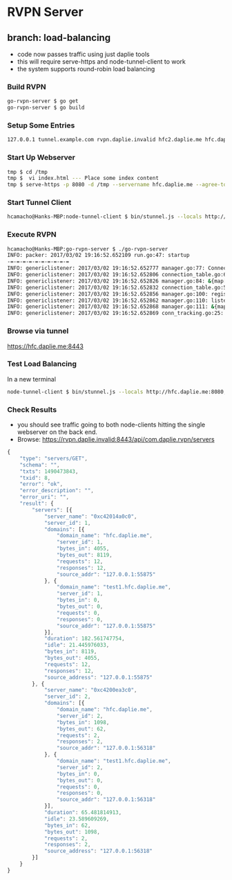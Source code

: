 # RVPN Server

## branch: load-balancing

- code now passes traffic using just daplie tools
- this will require serve-https and node-tunnel-client to work
- the system supports round-robin load balancing


### Build RVPN

```bash
go-rvpn-server $ go get
go-rvpn-server $ go build
```
### Setup Some Entries

```bash
127.0.0.1 tunnel.example.com rvpn.daplie.invalid hfc2.daplie.me hfc.daplie.me
```

### Start Up Webserver
```bash
tmp $ cd /tmp
tmp $  vi index.html --- Place some index content
tmp $ serve-https -p 8080 -d /tmp --servername hfc.daplie.me --agree-tos --email henry.f.camacho@gmail.com
```

### Start Tunnel Client
```bash
hcamacho@Hanks-MBP:node-tunnel-client $ bin/stunnel.js --locals http://hfc.daplie.me:8080,http://test1.hfc.daplie.me:8080 --stunneld wss://localhost.daplie.me:8443 --secret abc123
```

### Execute RVPN

```bash
hcamacho@Hanks-MBP:go-rvpn-server $ ./go-rvpn-server 
INFO: packer: 2017/03/02 19:16:52.652109 run.go:47: startup
-=-=-=-=-=-=-=-=-=-=
INFO: genericlistener: 2017/03/02 19:16:52.652777 manager.go:77: ConnectionTable starting
INFO: genericlistener: 2017/03/02 19:16:52.652806 connection_table.go:67: ConnectionTable starting
INFO: genericlistener: 2017/03/02 19:16:52.652826 manager.go:84: &{map[] 0xc420072420 0xc420072480}
INFO: genericlistener: 2017/03/02 19:16:52.652832 connection_table.go:50: Reaper waiting for  300  seconds
INFO: genericlistener: 2017/03/02 19:16:52.652856 manager.go:100: register fired 8443
INFO: genericlistener: 2017/03/02 19:16:52.652862 manager.go:110: listener starting up  8443
INFO: genericlistener: 2017/03/02 19:16:52.652868 manager.go:111: &{map[] 0xc420072420 0xc420072480}
INFO: genericlistener: 2017/03/02 19:16:52.652869 conn_tracking.go:25: Tracking Running
```

### Browse via tunnel

https://hfc.daplie.me:8443

### Test Load Balancing

In a new terminal

```bash
node-tunnel-client $ bin/stunnel.js --locals http://hfc.daplie.me:8080,http://test1.hfc.daplie.me:8080 --stunneld wss://localhost.daplie.me:8443 --secret abc123
```

### Check Results
- you should see traffic going to both node-clients hitting the single webserver on the back end.
- Browse: https://rvpn.daplie.invalid:8443/api/com.daplie.rvpn/servers

```javascript
{
	"type": "servers/GET",
	"schema": "",
	"txts": 1490473843,
	"txid": 8,
	"error": "ok",
	"error_description": "",
	"error_uri": "",
	"result": {
		"servers": [{
			"server_name": "0xc42014a0c0",
			"server_id": 1,
			"domains": [{
				"domain_name": "hfc.daplie.me",
				"server_id": 1,
				"bytes_in": 4055,
				"bytes_out": 8119,
				"requests": 12,
				"responses": 12,
				"source_addr": "127.0.0.1:55875"
			}, {
				"domain_name": "test1.hfc.daplie.me",
				"server_id": 1,
				"bytes_in": 0,
				"bytes_out": 0,
				"requests": 0,
				"responses": 0,
				"source_addr": "127.0.0.1:55875"
			}],
			"duration": 182.561747754,
			"idle": 21.445976033,
			"bytes_in": 8119,
			"bytes_out": 4055,
			"requests": 12,
			"responses": 12,
			"source_address": "127.0.0.1:55875"
		}, {
			"server_name": "0xc4200ea3c0",
			"server_id": 2,
			"domains": [{
				"domain_name": "hfc.daplie.me",
				"server_id": 2,
				"bytes_in": 1098,
				"bytes_out": 62,
				"requests": 2,
				"responses": 2,
				"source_addr": "127.0.0.1:56318"
			}, {
				"domain_name": "test1.hfc.daplie.me",
				"server_id": 2,
				"bytes_in": 0,
				"bytes_out": 0,
				"requests": 0,
				"responses": 0,
				"source_addr": "127.0.0.1:56318"
			}],
			"duration": 65.481814913,
			"idle": 23.589609269,
			"bytes_in": 62,
			"bytes_out": 1098,
			"requests": 2,
			"responses": 2,
			"source_address": "127.0.0.1:56318"
		}]
	}
}
```
